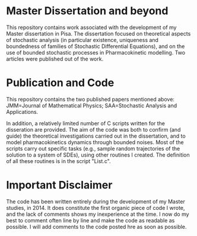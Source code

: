 # Master Dissertation and beyond
This repository contains work associated with the development of my Master dissertation in Pisa. The dissertation focused on theoretical aspects of stochastic analysis (in particular existence, uniqueness and boundedness of families of Stochastic Differential Equations), and on the use of bounded stochastic processes in Pharmacokinetic modelling. Two articles were published out of the work. 

# Publication and Code
This repository contains the two published papers mentioned above: JMM=Journal of Mathematical Physics; SAA=Stochastic Analysis and Applications. 

In addition, a relatively limited number of C scripts written for the disseration are provided. The aim of the code was both to confirm (and guide) the theoretical investigations carried out in the dissertation, and to model pharmacokinetics dynamics through bounded noises.
Most of the scripts carry out specific tasks (e.g., sample random trajectories of the solution to a system of SDEs), using other routines I created. The definition of all these routines is in the script "List.c". 

# Important Disclaimer
The code has been written entirely during the development of my Master studies, in 2014. It does constitute the first organic piece of code I wrote, and the lack of comments shows my inexperience at the time. I now do my best to comment often line by line and make the code as readable as possible. I will add comments to the code posted hre as soon as possible.
